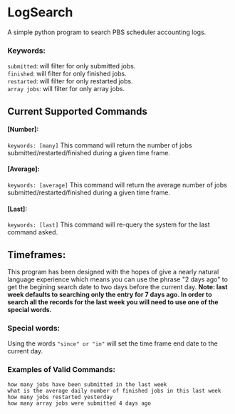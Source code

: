 # LogSearch
A simple python program to search PBS scheduler accounting logs.

### Keywords:
`submitted`: will filter for only submitted jobs.  
`finished`: will filter for only finished jobs.  
`restarted`: will filter for only restarted jobs.  
`array jobs`: will filter for only array jobs.  

## Current Supported Commands
#### [Number]:
`keywords: [many]`
This command will return the number of jobs submitted/restarted/finished during a given time frame.

#### [Average]:
`keywords: [average]`
This command will return the average number of jobs submitted/restarted/finished during a given time frame.

#### [Last]:
`keywords: [last]`
This command will re-query the system for the last command asked.

## Timeframes:
This program has been designed with the hopes of give a nearly natural language experience which means you can use the phrase "2 days ago" to get the begining search date to two days before the current day.
**Note: last week defaults to searching only the entry for 7 days ago. In order to search all the records for the last week you will need to use one of the special words.**  


### Special words:
Using the words `"since" or "in"` will set the time frame end date to the current day.

### Examples of Valid Commands:
`how many jobs have been submitted in the last week`  
`what is the average daily number of finished jobs in this last week`  
`how many jobs restarted yesterday`  
`how many array jobs were submitted 4 days ago`  